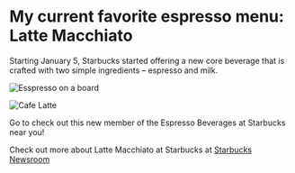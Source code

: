 # My current favorite espresso menu: Latte Macchiato

Starting January 5, Starbucks started offering a new core beverage that is crafted with two simple ingredients – espresso and milk.

![Esspresso on a board ](https://upload.wikimedia.org/wikipedia/commons/e/eb/Exxpresso.jpg  "Esspresso on a board ")


![Cafe Latte ](https://upload.wikimedia.org/wikipedia/commons/thumb/7/7c/Cappuccino_Chiang_Mai.JPG/480px-Cappuccino_Chiang_Mai.JPG  "Cafe Latte")

Go to check out this new member of the Espresso Beverages at Starbucks near you!

Check out more about Latte Macchiato at Starbucks at [Starbucks Newsroom](https://news.starbucks.com/news/starbucks-latte-macchiato)